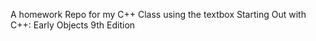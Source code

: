 A homework Repo for my C++ Class using the textbox  Starting Out with C++: Early Objects 9th Edition
